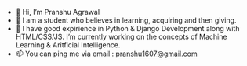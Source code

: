 - 👋 Hi, I’m Pranshu Agrawal
- 👀 I am a student who believes in learning, acquiring and then giving.
- 🌱 I have good expirience in Python & Django Development along with HTML/CSS/JS. I’m currently working on the concepts of Machine Learning & Aritficial Intelligence.
- 📫 You can ping me via email : pranshu1607@gmail.com

<!---
Pranshu160702/Pranshu160702 is a ✨ special ✨ repository because its `README.md` (this file) appears on your GitHub profile.
You can click the Preview link to take a look at your changes.
--->
